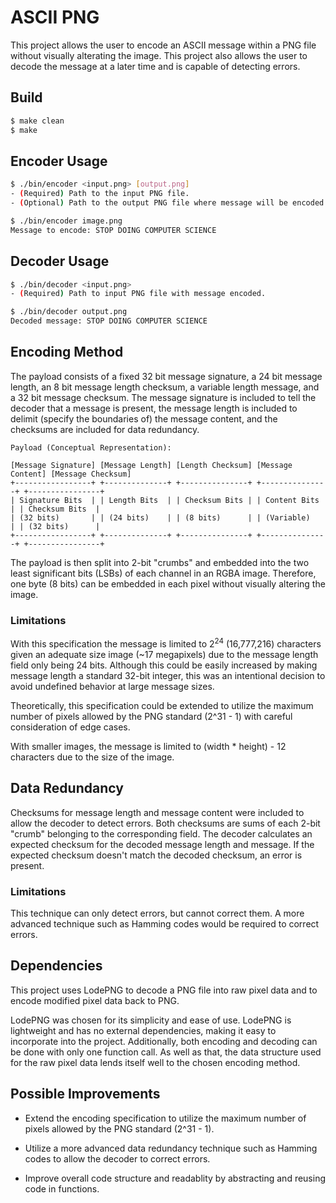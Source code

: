 # ASCII PNG

This project allows the user to encode an ASCII message within a PNG file without visually alterating the image. This project also allows the user to decode the message at a later time and is capable of detecting errors.

## Build

```bash
$ make clean
$ make
```

## Encoder Usage

```bash
$ ./bin/encoder <input.png> [output.png]
- (Required) Path to the input PNG file.
- (Optional) Path to the output PNG file where message will be encoded. If none provided, output.png will be used.
```

```bash
$ ./bin/encoder image.png
Message to encode: STOP DOING COMPUTER SCIENCE
```

## Decoder Usage

```bash
$ ./bin/decoder <input.png>
- (Required) Path to input PNG file with message encoded.
```

```bash
$ ./bin/decoder output.png
Decoded message: STOP DOING COMPUTER SCIENCE
```

## Encoding Method

The payload consists of a fixed 32 bit message signature, a 24 bit message length, an 8 bit message length checksum, a variable length message, and a 32 bit message checksum. The message signature is included to tell the decoder that a message is present, the message length is included to delimit (specify the boundaries of) the message content, and the checksums are included for data redundancy.

```
Payload (Conceptual Representation):

[Message Signature] [Message Length] [Length Checksum] [Message Content] [Message Checksum]
+-----------------+ +--------------+ +---------------+ +---------------+ +----------------+
| Signature Bits  | | Length Bits  | | Checksum Bits | | Content Bits  | | Checksum Bits  |
| (32 bits)       | | (24 bits)    | | (8 bits)      | | (Variable)    | | (32 bits)      |
+-----------------+ +--------------+ +---------------+ +---------------+ +----------------+
```

The payload is then split into 2-bit "crumbs" and embedded into the two least significant bits (LSBs) of each channel in an RGBA image. Therefore, one byte (8 bits) can be embedded in each pixel without visually altering the image.

### Limitations

With this specification the message is limited to 2<sup>24</sup> (16,777,216) characters given an adequate size image (~17 megapixels) due to the message length field only being 24 bits. Although this could be easily increased by making message length a standard 32-bit integer, this was an intentional decision to avoid undefined behavior at large message sizes.

Theoretically, this specification could be extended to utilize the maximum number of pixels allowed by the PNG standard (2^31 - 1) with careful consideration of edge cases.

With smaller images, the message is limited to (width * height) - 12 characters due to the size of the image.

## Data Redundancy

Checksums for message length and message content were included to allow the decoder to detect errors. Both checksums are sums of each 2-bit "crumb" belonging to the corresponding field. The decoder calculates an expected checksum for the decoded message length and message. If the expected checksum doesn't match the decoded checksum, an error is present.

### Limitations

This technique can only detect errors, but cannot correct them. A more advanced technique such as Hamming codes would be required to correct errors.

## Dependencies

This project uses LodePNG to decode a PNG file into raw pixel data and to encode modified pixel data back to PNG.

LodePNG was chosen for its simplicity and ease of use. LodePNG is lightweight and has no external dependencies, making it easy to incorporate into the project. Additionally, both encoding and decoding can be done with only one function call. As well as that, the data structure used for the raw pixel data lends itself well to the chosen encoding method.

## Possible Improvements

- Extend the encoding specification to utilize the maximum number of pixels allowed by the PNG standard (2^31 - 1).

- Utilize a more advanced data redundancy technique such as Hamming codes to allow the decoder to correct errors.

- Improve overall code structure and readablity by abstracting and reusing code in functions.